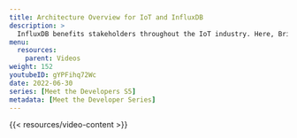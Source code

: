```yaml
---
title: Architecture Overview for IoT and InfluxDB
description: >
  InfluxDB benefits stakeholders throughout the IoT industry. Here, Brian Gilmore discusses the different layers of IoT technology infrastructure, and the ways that InfluxDB benefits people in various roles.
menu:
  resources:
    parent: Videos
weight: 152
youtubeID: gYPFihq72Wc
date: 2022-06-30
series: [Meet the Developers S5]
metadata: [Meet the Developer Series]
---
```


{{< resources/video-content >}}
